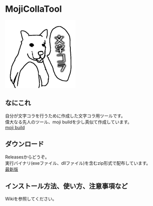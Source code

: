 # MojiCollaTool
![nanikore-image](/Images/nanikore-mojikora.png)

## なにこれ
自分が文字コラを行うために作成した文字コラ用ツールです。  
偉大なる先人のツール、moji buildを少し真似て作成しています。  
[moji build](https://archive.md/2015.02.04-215832/http://www.geocities.jp/moji564/)

## ダウンロード
Releasesからどうぞ。  
実行バイナリ(exeファイル、dllファイル)を含むzip形式で配布しています。  
[最新版](https://github.com/kuramiya/MojiCollaTool/releases/latest)

## インストール方法、使い方、注意事項など
Wikiを参照してください。
